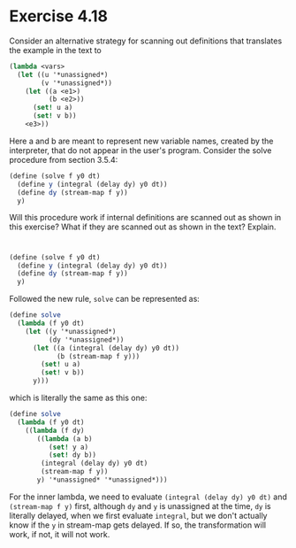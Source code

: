 # Exercise 4.18

Consider an alternative strategy for scanning out definitions that translates
the example in the text to

```scheme
(lambda <vars>
  (let ((u '*unassigned*)
        (v '*unassigned*))
    (let ((a <e1>)
          (b <e2>))
      (set! u a)
      (set! v b))
    <e3>))
```

Here a and b are meant to represent new variable names, created by the
interpreter, that do not appear in the user's program. Consider the solve
procedure from section 3.5.4:

```scheme
(define (solve f y0 dt)
  (define y (integral (delay dy) y0 dt))
  (define dy (stream-map f y))
  y)
```

Will this procedure work if internal definitions are scanned out as shown in
this exercise? What if they are scanned out as shown in the text? Explain.

#

```scheme
(define (solve f y0 dt)
  (define y (integral (delay dy) y0 dt))
  (define dy (stream-map f y))
  y)
```

Followed the new rule, `solve` can be represented as:

```scheme
(define solve
  (lambda (f y0 dt)
    (let ((y '*unassigned*)
          (dy '*unassigned*))
      (let ((a (integral (delay dy) y0 dt))
            (b (stream-map f y)))
        (set! u a)
        (set! v b))
      y)))
```

which is literally the same as this one:

```scheme
(define solve
  (lambda (f y0 dt)
    ((lambda (f dy)
       ((lambda (a b)
          (set! y a)
          (set! dy b))
        (integral (delay dy) y0 dt)
        (stream-map f y))
       y) '*unassigned* '*unassigned*)))
```

For the inner lambda, we need to evaluate `(integral (delay dy) y0 dt)` and
`(stream-map f y)` first, although `dy` and `y` is unassigned at the time, `dy`
is literally delayed, when we first evaluate `integral`, but we don't actually
know if the `y` in stream-map gets delayed. If so, the transformation will work,
if not, it will not work. 
